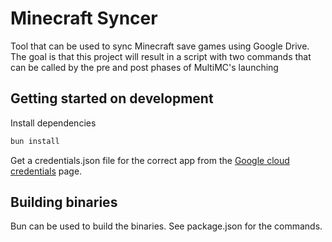 # Minecraft Syncer

Tool that can be used to sync Minecraft save games using Google Drive.
The goal is that this project will result in a script with two commands that can be called by the
pre and post phases of MultiMC's launching

## Getting started on development

Install dependencies

```sh
bun install
```

Get a credentials.json file for the correct app from the [Google cloud credentials](https://console.cloud.google.com/apis/credentials) page.

## Building binaries

Bun can be used to build the binaries. See package.json for the commands.
